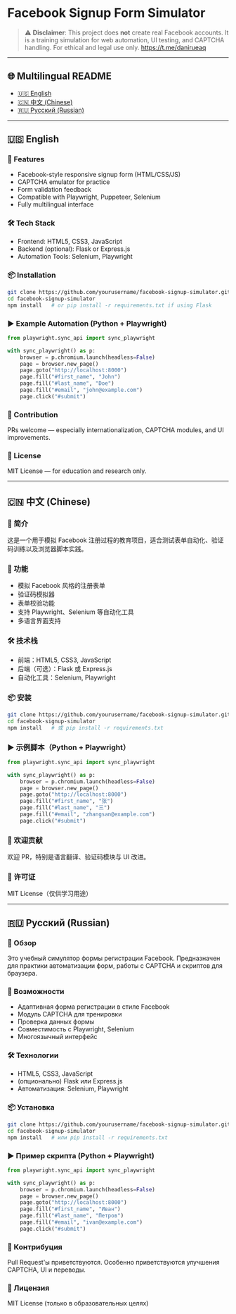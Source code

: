 # Facebook Signup Form Simulator 

> ⚠️ **Disclaimer**: This project does **not** create real Facebook accounts. It is a training simulation for web automation, UI testing, and CAPTCHA handling. For ethical and legal use only.
https://t.me/danirueaq
---


## 🌐 Multilingual README

* [🇺🇸 English](#english)
* [🇨🇳 中文 (Chinese)](#%E4%B8%AD%E6%96%87-chinese)
* [🇷🇺 Русский (Russian)](#%D1%80%D1%83%D1%81%D1%81%D0%BA%D0%B8%D0%B9-russian)

---

## 🇺🇸 English


### 🚀 Features

* Facebook-style responsive signup form (HTML/CSS/JS)
* CAPTCHA emulator for practice
* Form validation feedback
* Compatible with Playwright, Puppeteer, Selenium
* Fully multilingual interface

### 🛠️ Tech Stack

* Frontend: HTML5, CSS3, JavaScript
* Backend (optional): Flask or Express.js
* Automation Tools: Selenium, Playwright

### 📦 Installation

```bash
git clone https://github.com/yourusername/facebook-signup-simulator.git
cd facebook-signup-simulator
npm install   # or pip install -r requirements.txt if using Flask
```

### ▶️ Example Automation (Python + Playwright)

```python
from playwright.sync_api import sync_playwright

with sync_playwright() as p:
    browser = p.chromium.launch(headless=False)
    page = browser.new_page()
    page.goto("http://localhost:8000")
    page.fill("#first_name", "John")
    page.fill("#last_name", "Doe")
    page.fill("#email", "john@example.com")
    page.click("#submit")
```

### 🧠 Contribution

PRs welcome — especially internationalization, CAPTCHA modules, and UI improvements.

### 📜 License

MIT License — for education and research only.

---

## 🇨🇳 中文 (Chinese)

### 📌 简介

这是一个用于模拟 Facebook 注册过程的教育项目，适合测试表单自动化、验证码训练以及浏览器脚本实践。

### 🚀 功能

* 模拟 Facebook 风格的注册表单
* 验证码模拟器
* 表单校验功能
* 支持 Playwright、Selenium 等自动化工具
* 多语言界面支持

### 🛠️ 技术栈

* 前端：HTML5, CSS3, JavaScript
* 后端（可选）：Flask 或 Express.js
* 自动化工具：Selenium, Playwright

### 📦 安装

```bash
git clone https://github.com/yourusername/facebook-signup-simulator.git
cd facebook-signup-simulator
npm install   # 或 pip install -r requirements.txt
```

### ▶️ 示例脚本（Python + Playwright）

```python
from playwright.sync_api import sync_playwright

with sync_playwright() as p:
    browser = p.chromium.launch(headless=False)
    page = browser.new_page()
    page.goto("http://localhost:8000")
    page.fill("#first_name", "张")
    page.fill("#last_name", "三")
    page.fill("#email", "zhangsan@example.com")
    page.click("#submit")
```

### 🧠 欢迎贡献

欢迎 PR，特别是语言翻译、验证码模块与 UI 改进。

### 📜 许可证

MIT License（仅供学习用途）

---

## 🇷🇺 Русский (Russian)

### 📌 Обзор

Это учебный симулятор формы регистрации Facebook. Предназначен для практики автоматизации форм, работы с CAPTCHA и скриптов для браузера.

### 🚀 Возможности

* Адаптивная форма регистрации в стиле Facebook
* Модуль CAPTCHA для тренировки
* Проверка данных формы
* Совместимость с Playwright, Selenium
* Многоязычный интерфейс

### 🛠️ Технологии

* HTML5, CSS3, JavaScript
* (опционально) Flask или Express.js
* Автоматизация: Selenium, Playwright

### 📦 Установка

```bash
git clone https://github.com/yourusername/facebook-signup-simulator.git
cd facebook-signup-simulator
npm install   # или pip install -r requirements.txt
```

### ▶️ Пример скрипта (Python + Playwright)

```python
from playwright.sync_api import sync_playwright

with sync_playwright() as p:
    browser = p.chromium.launch(headless=False)
    page = browser.new_page()
    page.goto("http://localhost:8000")
    page.fill("#first_name", "Иван")
    page.fill("#last_name", "Петров")
    page.fill("#email", "ivan@example.com")
    page.click("#submit")
```

### 🧠 Контрибуция

Pull Request'ы приветствуются. Особенно приветствуются улучшения CAPTCHA, UI и переводы.

### 📜 Лицензия

MIT License (только в образовательных целях)
